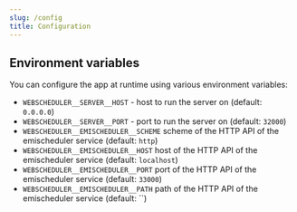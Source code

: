 ```yaml
---
slug: /config
title: Configuration
---
```


## Environment variables

You can configure the app at runtime using various environment variables:

- `WEBSCHEDULER__SERVER__HOST` -
  host to run the server on
  (default: `0.0.0.0`)
- `WEBSCHEDULER__SERVER__PORT` -
  port to run the server on
  (default: `32000`)
- `WEBSCHEDULER__EMISCHEDULER__SCHEME`
  scheme of the HTTP API of the emischeduler service
  (default: `http`)
- `WEBSCHEDULER__EMISCHEDULER__HOST`
  host of the HTTP API of the emischeduler service
  (default: `localhost`)
- `WEBSCHEDULER__EMISCHEDULER__PORT`
  port of the HTTP API of the emischeduler service
  (default: `33000`)
- `WEBSCHEDULER__EMISCHEDULER__PATH`
  path of the HTTP API of the emischeduler service
  (default: ``)
